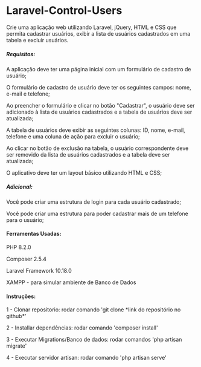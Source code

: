 # Laravel-Control-Users

Crie uma aplicação web utilizando Laravel, jQuery, HTML e CSS que permita cadastrar usuários, exibir a lista de usuários cadastrados em uma tabela e excluir usuários.

<h5>Requisitos:</h5>

<p>A aplicação deve ter uma página inicial com um formulário de cadastro de usuário;</p>
<p>O formulário de cadastro de usuário deve ter os seguintes campos: nome, e-mail e telefone;</p>
<p>Ao preencher o formulário e clicar no botão "Cadastrar", o usuário deve ser adicionado à lista de usuários cadastrados e a tabela de usuários deve ser atualizada;</p>
<p>A tabela de usuários deve exibir as seguintes colunas: ID, nome, e-mail, telefone e uma coluna de ação para excluir o usuário;</p>
<p>Ao clicar no botão de exclusão na tabela, o usuário correspondente deve ser removido da lista de usuários cadastrados e a tabela deve ser atualizada;</p>
<p>O aplicativo deve ter um layout básico utilizando HTML e CSS;</p>

<h5>Adicional:</h5>

<p>Você pode criar uma estrutura de login para cada usuário cadastrado;</p>
<p>Você pode criar uma estrutura para poder cadastrar mais de um telefone para o usuário;</p>

<h4>Ferramentas Usadas:</h4>

<p>PHP 8.2.0</p>
<p>Composer 2.5.4</p>
<p>Laravel Framework 10.18.0</p>
<p>XAMPP - para simular ambiente de Banco de Dados</p>

<h4>Instruções:</h4>

<p>1 - Clonar repositorio: rodar comando 'git clone *link do repositório no github*'</p>
<p>2 - Installar dependências: rodar comando 'composer install'</p>
<p>3 - Executar Migrations/Banco de dados: rodar comandos 'php artisan migrate'</p>
<p>4 - Executar servidor artisan: rodar comando 'php artisan serve'</p>
